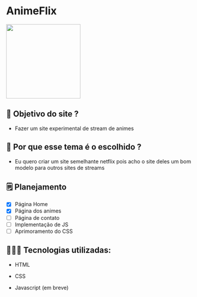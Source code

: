 # AnimeFlix

<img src="https://i.imgur.com/33YZKXl.jpg" alt="" width="200"/>

## 💭 Objetivo do site ?
 
 * Fazer um site experimental de stream de animes

## 🧐 Por que esse tema é o escolhido ? 
 
 * Eu quero criar um site semelhante netflix pois acho o site deles um bom modelo para outros sites de streams
 
## 🗒️ Planejamento

- [x] Página Home
- [x] Página dos animes
- [ ] Página de contato
- [ ] Implementação de JS
- [ ] Aprimoramento do CSS

## 👨🏻‍💻 Tecnologias utilizadas: 

* HTML 

* CSS 

* Javascript (em breve)
